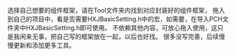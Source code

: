 选择自己想要的组件框架，请在Tool文件夹内找到对应封装好的组件框架，
拖入到自己的项目中，看是否需要HXJBasicSetting.h中的宏，如需要，在导入PCH文件夹中HXJBasicSetting.h即可使用。
不依赖其他内容，可放心拖入使用，这只是我闲来无事，把自己写的框架放在一起，以后也好找。
很多没写完善，后续慢慢更新和添加更多工具。
